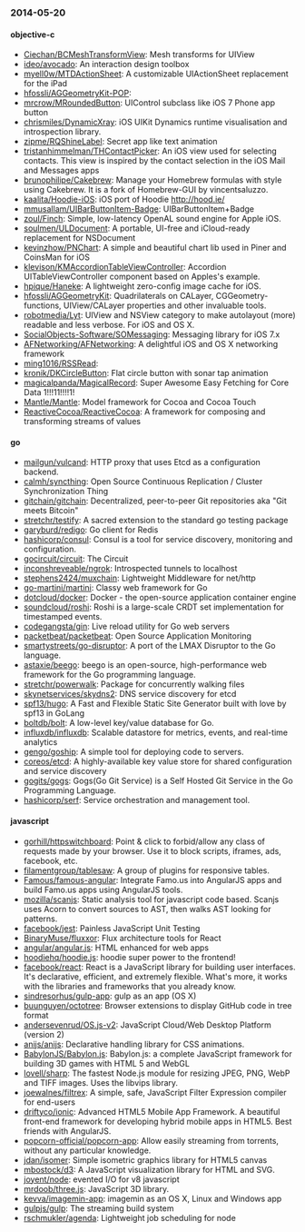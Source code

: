 ### 2014-05-20

#### objective-c
* [Ciechan/BCMeshTransformView](https://github.com/Ciechan/BCMeshTransformView): Mesh transforms for UIView
* [ideo/avocado](https://github.com/ideo/avocado): An interaction design toolbox
* [myell0w/MTDActionSheet](https://github.com/myell0w/MTDActionSheet): A customizable UIActionSheet replacement for the iPad
* [hfossli/AGGeometryKit-POP](https://github.com/hfossli/AGGeometryKit-POP): 
* [mrcrow/MRoundedButton](https://github.com/mrcrow/MRoundedButton): UIControl subclass like iOS 7 Phone app button
* [chrismiles/DynamicXray](https://github.com/chrismiles/DynamicXray): iOS UIKit Dynamics runtime visualisation and introspection library.
* [zipme/RQShineLabel](https://github.com/zipme/RQShineLabel): Secret app like text animation
* [tristanhimmelman/THContactPicker](https://github.com/tristanhimmelman/THContactPicker): An iOS view used for selecting contacts. This view is inspired by the contact selection in the iOS Mail and Messages apps
* [brunophilipe/Cakebrew](https://github.com/brunophilipe/Cakebrew): Manage your Homebrew formulas with style using Cakebrew. It is a fork of Homebrew-GUI by vincentsaluzzo.
* [kaalita/Hoodie-iOS](https://github.com/kaalita/Hoodie-iOS): iOS port of Hoodie http://hood.ie/
* [mmusallam/UIBarButtonItem-Badge](https://github.com/mmusallam/UIBarButtonItem-Badge): UIBarButtonItem+Badge
* [zoul/Finch](https://github.com/zoul/Finch): Simple, low-latency OpenAL sound engine for Apple iOS.
* [soulmen/ULDocument](https://github.com/soulmen/ULDocument): A portable, UI-free and iCloud-ready replacement for NSDocument
* [kevinzhow/PNChart](https://github.com/kevinzhow/PNChart): A simple and beautiful chart lib used in Piner and CoinsMan for iOS
* [klevison/KMAccordionTableViewController](https://github.com/klevison/KMAccordionTableViewController): Accordion UITableViewController component based on Apples's example.
* [hpique/Haneke](https://github.com/hpique/Haneke): A lightweight zero-config image cache for iOS.
* [hfossli/AGGeometryKit](https://github.com/hfossli/AGGeometryKit): Quadrilaterals on CALayer, CGGeometry-functions, UIView/CALayer properties and other invaluable tools.
* [robotmedia/Lyt](https://github.com/robotmedia/Lyt): UIView and NSView category to make autolayout (more) readable and less verbose. For iOS and OS X.
* [SocialObjects-Software/SOMessaging](https://github.com/SocialObjects-Software/SOMessaging): Messaging library for iOS 7.x
* [AFNetworking/AFNetworking](https://github.com/AFNetworking/AFNetworking): A delightful iOS and OS X networking framework
* [ming1016/RSSRead](https://github.com/ming1016/RSSRead): 
* [kronik/DKCircleButton](https://github.com/kronik/DKCircleButton): Flat circle button with sonar tap animation
* [magicalpanda/MagicalRecord](https://github.com/magicalpanda/MagicalRecord): Super Awesome Easy Fetching for Core Data 1!!!11!!!!1!
* [Mantle/Mantle](https://github.com/Mantle/Mantle): Model framework for Cocoa and Cocoa Touch
* [ReactiveCocoa/ReactiveCocoa](https://github.com/ReactiveCocoa/ReactiveCocoa): A framework for composing and transforming streams of values

#### go
* [mailgun/vulcand](https://github.com/mailgun/vulcand): HTTP proxy that uses Etcd as a configuration backend.
* [calmh/syncthing](https://github.com/calmh/syncthing): Open Source Continuous Replication / Cluster Synchronization Thing
* [gitchain/gitchain](https://github.com/gitchain/gitchain): Decentralized, peer-to-peer Git repositories aka "Git meets Bitcoin"
* [stretchr/testify](https://github.com/stretchr/testify): A sacred extension to the standard go testing package
* [garyburd/redigo](https://github.com/garyburd/redigo): Go client for Redis
* [hashicorp/consul](https://github.com/hashicorp/consul): Consul is a tool for service discovery, monitoring and configuration.
* [gocircuit/circuit](https://github.com/gocircuit/circuit): The Circuit
* [inconshreveable/ngrok](https://github.com/inconshreveable/ngrok): Introspected tunnels to localhost
* [stephens2424/muxchain](https://github.com/stephens2424/muxchain): Lightweight Middleware for net/http
* [go-martini/martini](https://github.com/go-martini/martini): Classy web framework for Go
* [dotcloud/docker](https://github.com/dotcloud/docker): Docker - the open-source application container engine
* [soundcloud/roshi](https://github.com/soundcloud/roshi): Roshi is a large-scale CRDT set implementation for timestamped events.
* [codegangsta/gin](https://github.com/codegangsta/gin): Live reload utility for Go web servers
* [packetbeat/packetbeat](https://github.com/packetbeat/packetbeat): Open Source Application Monitoring
* [smartystreets/go-disruptor](https://github.com/smartystreets/go-disruptor): A port of the LMAX Disruptor to the Go language.
* [astaxie/beego](https://github.com/astaxie/beego): beego is an open-source, high-performance web framework for the Go programming language.
* [stretchr/powerwalk](https://github.com/stretchr/powerwalk): Package for concurrently walking files
* [skynetservices/skydns2](https://github.com/skynetservices/skydns2): DNS service discovery for etcd
* [spf13/hugo](https://github.com/spf13/hugo): A Fast and Flexible Static Site Generator built with love by spf13 in GoLang
* [boltdb/bolt](https://github.com/boltdb/bolt): A low-level key/value database for Go.
* [influxdb/influxdb](https://github.com/influxdb/influxdb): Scalable datastore for metrics, events, and real-time analytics
* [gengo/goship](https://github.com/gengo/goship): A simple tool for deploying code to servers.
* [coreos/etcd](https://github.com/coreos/etcd): A highly-available key value store for shared configuration and service discovery
* [gogits/gogs](https://github.com/gogits/gogs): Gogs(Go Git Service) is a Self Hosted Git Service in the Go Programming Language.
* [hashicorp/serf](https://github.com/hashicorp/serf): Service orchestration and management tool.

#### javascript
* [gorhill/httpswitchboard](https://github.com/gorhill/httpswitchboard): Point & click to forbid/allow any class of requests made by your browser. Use it to block scripts, iframes, ads, facebook, etc.
* [filamentgroup/tablesaw](https://github.com/filamentgroup/tablesaw): A group of plugins for responsive tables.
* [Famous/famous-angular](https://github.com/Famous/famous-angular): Integrate Famo.us into AngularJS apps and build Famo.us apps using AngularJS tools.
* [mozilla/scanjs](https://github.com/mozilla/scanjs): Static analysis tool for javascript code based. Scanjs uses Acorn to convert sources to AST, then walks AST looking for patterns.
* [facebook/jest](https://github.com/facebook/jest): Painless JavaScript Unit Testing
* [BinaryMuse/fluxxor](https://github.com/BinaryMuse/fluxxor): Flux architecture tools for React
* [angular/angular.js](https://github.com/angular/angular.js): HTML enhanced for web apps
* [hoodiehq/hoodie.js](https://github.com/hoodiehq/hoodie.js): hoodie super power to the frontend!
* [facebook/react](https://github.com/facebook/react): React is a JavaScript library for building user interfaces. It's declarative, efficient, and extremely flexible. What's more, it works with the libraries and frameworks that you already know.
* [sindresorhus/gulp-app](https://github.com/sindresorhus/gulp-app): gulp as an app (OS X)
* [buunguyen/octotree](https://github.com/buunguyen/octotree): Browser extensions to display GitHub code in tree format
* [andersevenrud/OS.js-v2](https://github.com/andersevenrud/OS.js-v2): JavaScript Cloud/Web Desktop Platform (version 2)
* [anijs/anijs](https://github.com/anijs/anijs): Declarative handling library for CSS animations.
* [BabylonJS/Babylon.js](https://github.com/BabylonJS/Babylon.js): Babylon.js: a complete JavaScript framework for building 3D games with HTML 5 and WebGL
* [lovell/sharp](https://github.com/lovell/sharp): The fastest Node.js module for resizing JPEG, PNG, WebP and TIFF images. Uses the libvips library.
* [joewalnes/filtrex](https://github.com/joewalnes/filtrex): A simple, safe, JavaScript Filter Expression compiler for end-users
* [driftyco/ionic](https://github.com/driftyco/ionic): Advanced HTML5 Mobile App Framework. A beautiful front-end framework for developing hybrid mobile apps in HTML5. Best friends with AngularJS.
* [popcorn-official/popcorn-app](https://github.com/popcorn-official/popcorn-app): Allow easily streaming from torrents, without any particular knowledge.
* [jdan/isomer](https://github.com/jdan/isomer): Simple isometric graphics library for HTML5 canvas
* [mbostock/d3](https://github.com/mbostock/d3): A JavaScript visualization library for HTML and SVG.
* [joyent/node](https://github.com/joyent/node): evented I/O for v8 javascript
* [mrdoob/three.js](https://github.com/mrdoob/three.js): JavaScript 3D library.
* [kevva/imagemin-app](https://github.com/kevva/imagemin-app): imagemin as an OS X, Linux and Windows app
* [gulpjs/gulp](https://github.com/gulpjs/gulp): The streaming build system
* [rschmukler/agenda](https://github.com/rschmukler/agenda): Lightweight job scheduling for node
